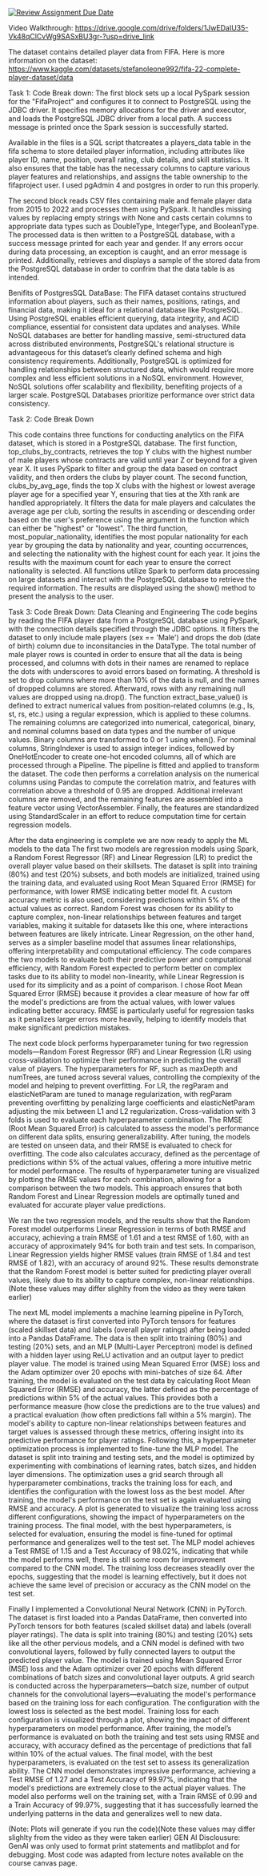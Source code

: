 [![Review Assignment Due Date](https://classroom.github.com/assets/deadline-readme-button-22041afd0340ce965d47ae6ef1cefeee28c7c493a6346c4f15d667ab976d596c.svg)](https://classroom.github.com/a/VuODydzp)


Video Walkthrough: https://drive.google.com/drive/folders/1JwEDaIU35-Vk48qClCvWg9SASxBU3gr-?usp=drive_link


The dataset contains detailed player data from FIFA. Here is more information on the dataset: https://www.kaggle.com/datasets/stefanoleone992/fifa-22-complete-player-dataset/data

Task 1: 
Code Break down: 
The first block sets up a local PySpark session for the "FifaProject" and configures it to connect to PostgreSQL using the JDBC driver. It specifies memory allocations for the driver and executor, and loads the PostgreSQL JDBC driver from a local path. A success message is printed once the Spark session is successfully started.

Available in the files is a SQL script thatcreates a players_data table in the fifa schema to store detailed player information, including attributes like player ID, name, position, overall rating, club details, and skill statistics. It also ensures that the table has the necessary columns to capture various player features and relationships, and assigns the table ownership to the fifaproject user. I used pgAdmin 4 and postgres in order to run this properly.

The second block reads CSV files containing male and female player data from 2015 to 2022 and processes them using PySpark. It handles missing values by replacing empty strings with None and casts certain columns to appropriate data types such as DoubleType, IntegerType, and BooleanType. The processed data is then written to a PostgreSQL database, with a success message printed for each year and gender. If any errors occur during data processing, an exception is caught, and an error message is printed. Additionally, retrieves and displays a sample of the stored data from the PostgreSQL database in order to confrim that the data table is as intended. 

  Benifits of PostgresSQL DataBase:
  The FIFA dataset contains structured information about players, such as their names, positions, ratings, and financial data, making it ideal for a relational database like PostgreSQL. Using PostgreSQL enables efficient querying, data integrity, and ACID compliance, essential for consistent data updates and analyses. While NoSQL databases are better for handling massive, semi-structured data across distributed environments, PostgreSQL's relational structure is advantageous for this dataset’s clearly defined schema and high consistency requirements. Additionally, PostgreSQL is optimized for handling relationships between structured data, which would require more complex and less efficient solutions in a NoSQL environment. However, NoSQL solutions offer scalability and flexibility, benefiting projects of a larger scale. PostgreSQL Databases prioritize performance over strict data consistency.

Task 2:
Code Break Down

This code contains three functions for conducting analytics on the FIFA dataset, which is stored in a PostgreSQL database. The first function, top_clubs_by_contracts, retrieves the top Y clubs with the highest number of male players whose contracts are valid until year Z or beyond for a given year X. It uses PySpark to filter and group the data based on contract validity, and then orders the clubs by player count. The second function, clubs_by_avg_age, finds the top X clubs with the highest or lowest average player age for a specified year Y, ensuring that ties at the Xth rank are handled appropriately. It filters the data for male players and calculates the average age per club, sorting the results in ascending or descending order based on the user's preference using the argument in the function which can either be "highest" or "lowest". The third function, most_popular_nationality, identifies the most popular nationality for each year by grouping the data by nationality and year, counting occurrences, and selecting the nationality with the highest count for each year. It joins the results with the maximum count for each year to ensure the correct nationality is selected. All functions utilize Spark to perform data processing on large datasets and interact with the PostgreSQL database to retrieve the required information. The results are displayed using the show() method to present the analysis to the user.
  
Task 3:
Code Break Down: 
Data Cleaning and Engineering
The code begins by reading the FIFA player data from a PostgreSQL database using PySpark, with the connection details specified through the JDBC options. It filters the dataset to only include male players (sex == 'Male') and drops the dob (date of birth) column due to inconsitancies in the DataType. The total number of male player rows is counted in order to ensure that all the data is being processed, and columns with dots in their names are renamed to replace the dots with underscores to avoid errors based on formating. A threshold is set to drop columns where more than 10% of the data is null, and the names of dropped columns are stored. Afterward, rows with any remaining null values are dropped using na.drop(). The function extract_base_value() is defined to extract numerical values from position-related columns (e.g., ls, st, rs, etc.) using a regular expression, which is applied to these columns. The remaining columns are categorized into numerical, categorical, binary, and nominal columns based on data types and the number of unique values. Binary columns are transformed to 0 or 1 using when(). For nominal columns, StringIndexer is used to assign integer indices, followed by OneHotEncoder to create one-hot encoded columns, all of which are processed through a Pipeline. The pipeline is fitted and applied to transform the dataset. The code then performs a correlation analysis on the numerical columns using Pandas to compute the correlation matrix, and features with correlation above a threshold of 0.95 are dropped. Additional irrelevant columns are removed, and the remaining features are assembled into a feature vector using VectorAssembler. Finally, the features are standardized using StandardScaler in an effort to reduce computation time for certain regression models. 

After the data engineering is complete we are now ready to apply the ML models to the data 
The first two models are regression models using Spark, a Random Forest Regressor (RF) and Linear Regression (LR) to predict the overall player value based on their skillsets. The dataset is split into training (80%) and test (20%) subsets, and both models are initialized, trained using the training data, and evaluated using Root Mean Squared Error (RMSE) for performance, with lower RMSE indicating better model fit. A custom accuracy metric is also used, considering predictions within 5% of the actual values as correct. Random Forest was chosen for its ability to capture complex, non-linear relationships between features and target variables, making it suitable for datasets like this one, where interactions between features are likely intricate. Linear Regression, on the other hand, serves as a simpler baseline model that assumes linear relationships, offering interpretability and computational efficiency. The code compares the two models to evaluate both their predictive power and computational efficiency, with Random Forest expected to perform better on complex tasks due to its ability to model non-linearity, while Linear Regression is used for its simplicity and as a point of comparison. I chose Root Mean Squared Error (RMSE) because it provides a clear measure of how far off the model's predictions are from the actual values, with lower values indicating better accuracy. RMSE is particularly useful for regression tasks as it penalizes larger errors more heavily, helping to identify models that make significant prediction mistakes.

The next code block performs hyperparameter tuning for two regression models—Random Forest Regressor (RF) and Linear Regression (LR) using cross-validation to optimize their performance in predicting the overall value of players. The hyperparameters for RF, such as maxDepth and numTrees, are tuned across several values, controlling the complexity of the model and helping to prevent overfitting. For LR, the regParam and elasticNetParam are tuned to manage regularization, with regParam preventing overfitting by penalizing large coefficients and elasticNetParam adjusting the mix between L1 and L2 regularization. Cross-validation with 3 folds is used to evaluate each hyperparameter combination. The RMSE (Root Mean Squared Error) is calculated to assess the model's performance on different data splits, ensuring generalizability. After tuning, the models are tested on unseen data, and their RMSE is evaluated to check for overfitting. The code also calculates accuracy, defined as the percentage of predictions within 5% of the actual values, offering a more intuitive metric for model performance. The results of hyperparameter tuning are visualized by plotting the RMSE values for each combination, allowing for a comparison between the two models. This approach ensures that both Random Forest and Linear Regression models are optimally tuned and evaluated for accurate player value predictions.

We ran the two regression models, and the results show that the Random Forest model outperforms Linear Regression in terms of both RMSE and accuracy, achieving a train RMSE of 1.61 and a test RMSE of 1.60, with an accuracy of approximately 94% for both train and test sets. In comparison, Linear Regression yields higher RMSE values (train RMSE of 1.84 and test RMSE of 1.82), with an accuracy of around 92%. These results demonstrate that the Random Forest model is better suited for predicting player overall values, likely due to its ability to capture complex, non-linear relationships. (Note these values may differ slighlty from the video as they were taken earlier)

The next ML model implements a machine learning pipeline in PyTorch, where the dataset is first converted into PyTorch tensors for features (scaled skillset data) and labels (overall player ratings) after being loaded into a Pandas DataFrame. The data is then split into training (80%) and testing (20%) sets, and an MLP (Multi-Layer Perceptron) model is defined with a hidden layer using ReLU activation and an output layer to predict player value. The model is trained using Mean Squared Error (MSE) loss and the Adam optimizer over 20 epochs with mini-batches of size 64. After training, the model is evaluated on the test data by calculating Root Mean Squared Error (RMSE) and accuracy, the latter defined as the percentage of predictions within 5% of the actual values. This provides both a performance measure (how close the predictions are to the true values) and a practical evaluation (how often predictions fall within a 5% margin). The model's ability to capture non-linear relationships between features and target values is assessed through these metrics, offering insight into its predictive performance for player ratings. Following this, a hyperparameter optimization process is implemented to fine-tune the MLP model. The dataset is split into training and testing sets, and the model is optimized by experimenting with combinations of learning rates, batch sizes, and hidden layer dimensions. The optimization uses a grid search through all hyperparameter combinations, tracks the training loss for each, and identifies the configuration with the lowest loss as the best model. After training, the model's performance on the test set is again evaluated using RMSE and accuracy. A plot is generated to visualize the training loss across different configurations, showing the impact of hyperparameters on the training process. The final model, with the best hyperparameters, is selected for evaluation, ensuring the model is fine-tuned for optimal performance and generalizes well to the test set. The MLP model achieves a Test RMSE of 1.15 and a Test Accuracy of 98.02%, indicating that while the model performs well, there is still some room for improvement compared to the CNN model. The training loss decreases steadily over the epochs, suggesting that the model is learning effectively, but it does not achieve the same level of precision or accuracy as the CNN model on the test set.

Finally I implemented a Convolutional Neural Network (CNN) in PyTorch. The dataset is first loaded into a Pandas DataFrame, then converted into PyTorch tensors for both features (scaled skillset data) and labels (overall player ratings). The data is split into training (80%) and testing (20%) sets like all the other pervious models, and a CNN model is defined with two convolutional layers, followed by fully connected layers to output the predicted player value. The model is trained using Mean Squared Error (MSE) loss and the Adam optimizer over 20 epochs with different combinations of batch sizes and convolutional layer outputs. A grid search is conducted across the hyperparameters—batch size, number of output channels for the convolutional layers—evaluating the model's performance based on the training loss for each configuration. The configuration with the lowest loss is selected as the best model. Training loss for each configuration is visualized through a plot, showing the impact of different hyperparameters on model performance. After training, the model’s performance is evaluated on both the training and test sets using RMSE and accuracy, with accuracy defined as the percentage of predictions that fall within 10% of the actual values. The final model, with the best hyperparameters, is evaluated on the test set to assess its generalization ability. The CNN model demonstrates impressive performance, achieving a Test RMSE of 1.27 and a Test Accuracy of 99.97%, indicating that the model's predictions are extremely close to the actual player values. The model also performs well on the training set, with a Train RMSE of 0.99 and a Train Accuracy of 99.97%, suggesting that it has successfully learned the underlying patterns in the data and generalizes well to new data. 

(Note: Plots will generate if you run the code)(Note these values may differ slighlty from the video as they were taken earlier)
GEN AI Disclousure: GenAI was only used to format print statements and matlibplot and for debugging. Most code was adapted from lecture notes available on the course canvas page. 
